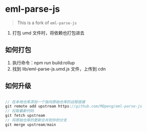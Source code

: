 # eml-parse-js

> This is a fork of `eml-parse-js`
1. 打包 umd 文件时，将依赖也打包进去

## 如何打包

1. 执行命令：npm run build:rollup
2. 找到 lib/eml-parse-js.umd.js 文件，上传到 cdn


## 如何升级

```js

// 在本地仓库添加一个指向原始仓库的远程链接
git remote add upstream https://github.com/MQpeng/eml-parse-js
// 拉取最新代码
git fetch upstream
// 将原始仓库的更新合并到你的分支
git merge upstream/main
```
